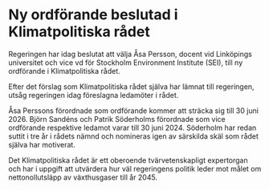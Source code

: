 # Ny ordförande beslutad i Klimatpolitiska rådet

Regeringen har idag beslutat att välja Åsa Persson, docent vid Linköpings universitet och vice vd för Stockholm Environment Institute (SEI), till ny ordförande i Klimatpolitiska rådet.

Efter det förslag som Klimatpolitiska rådet själva har lämnat till regeringen, utsåg regeringen idag föreslagna ledamöter i rådet.

Åsa Perssons förordnade som ordförande kommer att sträcka sig till 30 juni 2026. Björn Sandéns och Patrik Söderholms förordnade som vice ordförande respektive ledamot varar till 30 juni 2024. Söderholm har redan suttit i tre år i rådets nämnd och nomineras igen av särskilda skäl som rådet själva har motiverat.

Det Klimatpolitiska rådet är ett oberoende tvärvetenskapligt expertorgan och har i uppgift att utvärdera hur väl regeringens politik leder mot målet om nettonollutsläpp av växthusgaser till år 2045.
